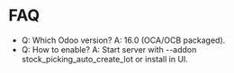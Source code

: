 # FAQ

- Q: Which Odoo version? A: 16.0 (OCA/OCB packaged).
- Q: How to enable? A: Start server with --addon stock_picking_auto_create_lot or install in UI.
